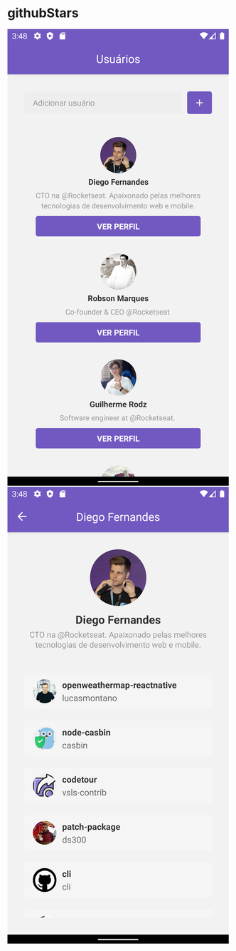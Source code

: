 # githubStars

<p>
<img src="./assets/Screenshot_1584373684.png" />
<img src="./assets/Screenshot_1584373689.png" />
</p>
